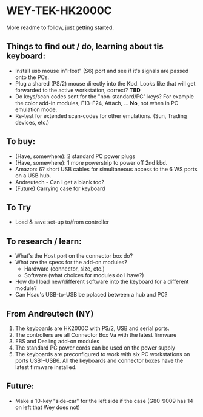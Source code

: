 # WEY-TEK-HK2000C

More readme to follow, just getting started.

## Things to find out / do, learning about tis keyboard:

* Install usb mouse in"Host" (S6) port and see if it's signals are passed onto the PCs.
* Plug a shared (PS/2) mouse directly into the Kbd. Looks like that will get
forwarded to the active workstation, correct? **TBD**
* Do keys/scan codes sent for the "non-standard/PC" keys? For example the color
add-in modules, F13-F24, Attach, ... **No**, not when in PC emulation mode.
* Re-test for extended scan-codes for other emulations. (Sun, Trading devices, etc.)


## To buy:

* (Have, somewhere): 2 standard PC power plugs
* (Have, somewhere): 1 more powerstrip to power off 2nd kbd.
* Amazon: 6? short USB cables for simultaneous access to the 6 WS ports on a USB hub.
* Andreutech - Can I get a blank too?
* (Future) Carrying case for keyboard

## To Try

* Load & save set-up to/from controller


## To research / learn:

* What's the Host port on the connector box do?
* What are the specs for the add-on modules?
    * Hardware (connector, size, etc.)
    * Software (what choices for modules do I have?)
* How do I load new/different software into the keyboard for a different module?
* Can Hsau's USB-to-USB be pplaced between a hub and PC?


## From Andreutech (NY)

1.	The keyboards are HK2000C with PS/2, USB and serial ports. 
2.	The controllers are all Connector Box Va with the latest firmware
3.	EBS and Dealing add-on modules
4.	The standard PC power cords can be used on the power supply
5. The keyboards are preconfigured to work with six PC workstations on ports
USB1–USB6. All the keyboards and connector boxes have the latest firmware
installed.

## Future:

* Make a 10-key "side-car" for the left side if the case (G80-9009 has 14 on
left that Wey does not)

